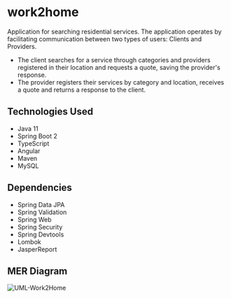 # work2home

Application for searching residential services. The application operates by facilitating communication between two types of users: Clients and Providers.
- The client searches for a service through categories and providers registered in their location and requests a quote, saving the provider's response.
- The provider registers their services by category and location, receives a quote and returns a response to the client.

## Technologies Used
- Java 11
- Spring Boot 2
- TypeScript
- Angular
- Maven
- MySQL

## Dependencies
- Spring Data JPA
- Spring Validation
- Spring Web
- Spring Security
- Spring Devtools
- Lombok
- JasperReport

## MER Diagram

![UML-Work2Home](https://github.com/user-attachments/assets/bbe9a679-90c8-492c-97bb-2e2eda7df0f4)
